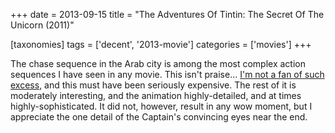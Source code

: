 +++
date = 2013-09-15
title = "The Adventures Of Tintin: The Secret Of The Unicorn (2011)"

[taxonomies]
tags = ['decent', '2013-movie']
categories = ['movies']
+++

The chase sequence in the Arab city is among the most complex action
sequences I have seen in any movie. This isn\'t praise\... [I\'m not a
fan of such excess], and this must have been seriously expensive. The
rest of it is moderately interesting, and the animation highly-detailed,
and at times highly-sophisticated. It did not, however, result in any
wow moment, but I appreciate the one detail of the Captain\'s convincing
eyes near the end.

  [I\'m not a fan of such excess]: http://tshepang.net/overly-complex-action-sequences

